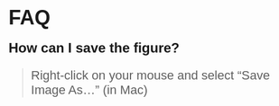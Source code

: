 <span style="font-family: Helvetica, Arial, serif">

# <span style="font-family: Helvetica, Arial, serif; font-size: 36px;"> FAQ </span>

<span style="font-size: 24px;"> **How can I save the figure?**
> <span style="font-size: 22px;">
> 
> Right-click on your mouse and select “Save Image As…” (in Mac)

</span>